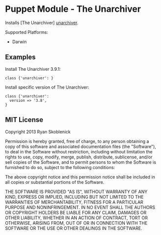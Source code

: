 Puppet Module - The Unarchiver
==============================

Installs [The Unarchiver] [unarchiver].

[unarchiver]: http://wakaba.c3.cx/s/apps/unarchiver

Supported Platforms:

- Darwin

Examples
--------

Install The Unarchiver 3.9.1:

```
class {'unarchiver': }
```

Install specific version of The Unarchiver:

```
class {'unarchiver':
  version => '3.8',
}
```

MIT License
-----------

Copyright 2013 Ryan Skoblenick

Permission is hereby granted, free of charge, to any person obtaining a copy
of this software and associated documentation files (the "Software"), to deal
in the Software without restriction, including without limitation the rights
to use, copy, modify, merge, publish, distribute, sublicense, and/or sell
copies of the Software, and to permit persons to whom the Software is
furnished to do so, subject to the following conditions:

The above copyright notice and this permission notice shall be included in
all copies or substantial portions of the Software.

THE SOFTWARE IS PROVIDED "AS IS", WITHOUT WARRANTY OF ANY KIND, EXPRESS OR
IMPLIED, INCLUDING BUT NOT LIMITED TO THE WARRANTIES OF MERCHANTABILITY,
FITNESS FOR A PARTICULAR PURPOSE AND NONINFRINGEMENT. IN NO EVENT SHALL THE
AUTHORS OR COPYRIGHT HOLDERS BE LIABLE FOR ANY CLAIM, DAMAGES OR OTHER
LIABILITY, WHETHER IN AN ACTION OF CONTRACT, TORT OR OTHERWISE, ARISING FROM,
OUT OF OR IN CONNECTION WITH THE SOFTWARE OR THE USE OR OTHER DEALINGS IN
THE SOFTWARE.
